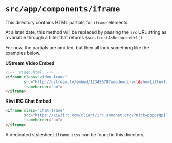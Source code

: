 # `src/app/components/iframe`

This directory contains HTML partials for `iframe` elements.

At a later date, this method will be replaced by passing the `src` URL string as a variable through a filter that returns `$sce.trustAsResourceUrl()`.

For now, the partials are omitted, but they all look something like the examples below.

**UStream Video Embed**

```html
<!--  video.html  -->
<iframe class="video-frame"
        src="http://ustream.tv/embed/12345678?wmode=direct&showtitle=false" 
        frameborder="no">  
</iframe>
```

**Kiwi IRC Chat Embed**
```html
<iframe class="chat-frame"
        src="https://kiwiirc.com/client/irc.snoonet.org/?nick=poppygp|?&theme=mini#f1"
        frameborder="no">
</iframe>
```

A dedicated stylesheet `iframe.scss` can be found in this directory.